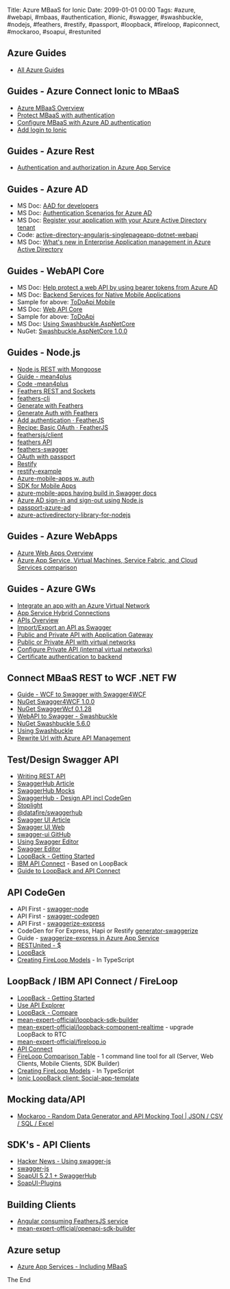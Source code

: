 Title: Azure MBaaS for Ionic
Date: 2099-01-01 00:00
Tags: #azure, #webapi, #mbaas, #authentication, #ionic, #swagger, #swashbuckle, #nodejs, #feathers, #restify, #passport, #loopback, #fireloop, #apiconnect, #mockaroo, #soapui, #restunited

## Azure Guides

* [All Azure Guides](https://azure.microsoft.com/en-us/documentation/learning-paths/)

## Guides - Azure Connect Ionic to MBaaS

* [Azure MBaaS Overview](https://azure.microsoft.com/en-us/documentation/learning-paths/appservice-mobileapps/)
* [Protect MBaaS with authentication](https://docs.microsoft.com/en-us/azure/app-service-mobile/app-service-mobile-cordova-get-started-users)
* [Configure MBaaS with Azure AD authentication](https://docs.microsoft.com/en-us/azure/app-service/app-service-mobile-how-to-configure-active-directory-authentication)
* [Add login to Ionic](https://docs.microsoft.com/en-us/azure/app-service-mobile/app-service-mobile-cordova-how-to-use-client-library)

## Guides - Azure Rest

* [Authentication and authorization in Azure App Service](https://docs.microsoft.com/en-us/azure/app-service/app-service-authentication-overview)

## Guides - Azure AD

* MS Doc: [AAD for developers](https://docs.microsoft.com/en-us/azure/active-directory/develop/active-directory-developers-guide)
* MS Doc: [Authentication Scenarios for Azure AD](https://docs.microsoft.com/en-us/azure/active-directory/develop/active-directory-authentication-scenarios#single-page-application-spa)
* MS Doc: [Register your application with your Azure Active Directory tenant](https://docs.microsoft.com/en-us/azure/active-directory/active-directory-app-registration)
* Code: [active-directory-angularjs-singlepageapp-dotnet-webapi](https://github.com/Azure-Samples/active-directory-angularjs-singlepageapp-dotnet-webapi)
* MS Doc: [What's new in Enterprise Application management in Azure Active Directory](https://docs.microsoft.com/en-us/azure/active-directory/active-directory-enterprise-apps-whats-new-azure-portal)

## Guides - WebAPI Core

* MS Doc: [Help protect a web API by using bearer tokens from Azure AD](https://docs.microsoft.com/en-us/azure/active-directory/develop/active-directory-devquickstarts-webapi-dotnet)
* MS Doc: [Backend Services for Native Mobile Applications](https://docs.microsoft.com/en-us/aspnet/core/mobile/native-mobile-backend)
* Sample for above: [ToDoApi Mobile](https://github.com/aspnet/Docs/tree/master/aspnetcore/mobile/native-mobile-backend/sample/ToDoApi)
* MS Doc: [Web API Core](https://docs.microsoft.com/en-us/aspnet/core/tutorials/first-web-api)
* Sample for above: [ToDoApi](https://github.com/aspnet/Docs/tree/master/aspnetcore/tutorials/first-web-api/sample/TodoApi)
* MS Doc: [Using Swashbuckle.AspNetCore](https://docs.microsoft.com/en-us/aspnet/core/tutorials/web-api-help-pages-using-swagger?tabs=visual-studio)
* NuGet: [Swashbuckle.AspNetCore 1.0.0](https://www.nuget.org/packages/Swashbuckle.AspNetCore/)

## Guides - Node.js

* [Node.js REST with Mongoose](https://www.codementor.io/olatundegaruba/nodejs-restful-apis-in-10-minutes-q0sgsfhbd)
* [Guide - mean4plus](https://coursetro.com/posts/code/84/Setting-up-an-Angular-4-MEAN-Stack-(Tutorial))
* [Code -mean4plus](https://github.com/designcourse/mean4plus)
* [Feathers REST and Sockets](https://docs.feathersjs.com/guides/step-by-step/readme.html)
* [feathers-cli](https://www.npmjs.com/package/feathers-cli)
* [Generate with Feathers](https://docs.feathersjs.com/guides/step-by-step/generators/gen-app.html)
* [Generate Auth with Feathers](https://docs.feathersjs.com/guides/step-by-step/generators/gen-app.html)
* [Add authentication · FeatherJS](https://docs.feathersjs.com/guides/step-by-step/generators/gen-authentication.html)
* [Recipe: Basic OAuth · FeatherJS](https://docs.feathersjs.com/guides/auth/recipe.oauth-basic.html)
* [feathersjs/client](https://github.com/feathersjs/client)
* [feathers API](https://docs.feathersjs.com/api/readme.html)
* [feathers-swagger](https://www.npmjs.com/package/feathers-swagger)
* [OAuth with passport](https://github.com/jaredhanson/passport)
* [Restify](http://restify.com/docs/home/)
* [restify-example](https://github.com/VividcodeIO/restify-example)
* [Azure-mobile-apps w. auth](https://github.com/Azure/azure-mobile-apps-node/blob/master/samples/todo/tables/TodoItem.js)
* [SDK for Mobile Apps](https://docs.microsoft.com/en-us/azure/app-service-mobile/app-service-mobile-node-backend-how-to-use-server-sdk#howto-tables-getidentity)
* [azure-mobile-apps having build in Swagger docs](https://www.npmjs.com/package/azure-mobile-apps)
* [Azure AD sign-in and sign-out using Node.js](https://docs.microsoft.com/en-us/azure/active-directory/develop/active-directory-devquickstarts-openidconnect-nodejs)
* [passport-azure-ad](https://github.com/AzureAD/passport-azure-ad)
* [azure-activedirectory-library-for-nodejs](https://github.com/AzureAD/azure-activedirectory-library-for-nodejs)

## Guides - Azure WebApps

* [Azure Web Apps Overview](https://azure.microsoft.com/en-us/documentation/learning-paths/appservice-webapps/)
* [Azure App Service, Virtual Machines, Service Fabric, and Cloud Services comparison](https://docs.microsoft.com/en-us/azure/app-service/choose-web-site-cloud-service-vm)

## Guides - Azure GWs

* [Integrate an app with an Azure Virtual Network](https://docs.microsoft.com/en-us/azure/app-service/web-sites-integrate-with-vnet)
* [App Service Hybrid Connections](https://docs.microsoft.com/en-us/azure/app-service/app-service-hybrid-connections)
* [APIs Overview](https://azure.microsoft.com/en-us/documentation/learning-paths/api-management/)
* [Import/Export an API as Swagger](https://docs.microsoft.com/en-us/azure/api-management/api-management-howto-import-api)
* [Public and Private API with Application Gateway](https://docs.microsoft.com/en-us/azure/api-management/api-management-howto-integrate-internal-vnet-appgateway)
* [Public or Private API with virtual networks](https://docs.microsoft.com/en-us/azure/api-management/api-management-using-with-vnet)
* [Configure Private API (internal virtual networks)](https://docs.microsoft.com/en-us/azure/api-management/api-management-using-with-internal-vnet)
* [Certificate authentication to backend](https://docs.microsoft.com/en-us/azure/api-management/api-management-howto-mutual-certificates)

## Connect MBaaS REST to WCF .NET FW

* [Guide - WCF to Swagger with Swagger4WCF](https://www.codeproject.com/Tips/1190441/How-to-Generate-Basic-Swagger-yaml-Description-for)
* [NuGet Swagger4WCF 1.0.0](https://www.nuget.org/packages/Swagger4WCF/)
* [NuGet SwaggerWcf 0.1.28](https://www.nuget.org/packages/SwaggerWcf)
* [WebAPI to Swagger - Swashbuckle](https://github.com/domaindrivendev/Swashbuckle)
* [NuGet Swashbuckle 5.6.0](https://www.nuget.org/packages/Swashbuckle)
* [Using Swashbuckle](http://blog.learningtree.com/documenting-net-web-services-using-openapi-formally-swagger-and-swashbuckle/)
* [Rewrite Url with Azure API Management](https://docs.microsoft.com/en-us/azure/api-management/api-management-howto-add-operations#a-nameadd-operation-aadd-an-operation)

## Test/Design Swagger API
* [Writing REST API](https://developers.redhat.com/blog/2017/01/19/applying-api-best-practices-in-fuse/)
* [SwaggerHub Article](http://idratherbewriting.com/2017/10/05/swaggerhub-collaborative-platform-for-swagger-openapi-projects/)
* [SwaggerHub Mocks](http://idratherbewriting.com/learnapidoc/pubapis_swaggerhub_smartbear.html#mocking-servers)
* [SwaggerHub - Design API incl CodeGen](https://swaggerhub.com/)
* [Stoplight](https://app.stoplight.io/)
* [@datafire/swaggerhub](https://www.npmjs.com/package/@datafire/swaggerhub/)
* [Swagger UI Article](http://idratherbewriting.com/learnapidoc/pubapis_swagger.html)
* [Swagger UI Web](https://swagger.io/swagger-ui/)
* [swagger-ui GitHub](https://github.com/swagger-api/swagger-ui)
* [Using Swagger Editor](https://www.codeproject.com/Tips/1190441/How-to-Generate-Basic-Swagger-yaml-Description-for)
* [Swagger Editor](http://editor.swagger.io/#/)
* [LoopBack - Getting Started](http://loopback.io/getting-started/)
* [IBM API Connect](https://developer.ibm.com/apiconnect/) - Based on LoopBack
* [Guide to LoopBack and API Connect](https://www.ibm.com/developerworks/library/wa-get-started-with-loopback-neward-1/index.html?cm_sp=developer-_-apic-dev-center-_-view-guide)

## API CodeGen
* API First - [swagger-node](https://github.com/swagger-api/swagger-node)
* API First - [swagger-codegen](https://github.com/swagger-api/swagger-codegen)
* API First - [swaggerize-express](https://www.npmjs.com/package/swaggerize-express)
* CodeGen for For Express, Hapi or Restify [generator-swaggerize](https://github.com/krakenjs/generator-swaggerize)
* Guide - [swaggerize-express in Azure App Service](https://docs.microsoft.com/en-us/azure/app-service/app-service-web-tutorial-rest-api)
* [RESTUnited - $](https://restunited.com/)
* [LoopBack](http://loopback.io/resources/#compare)
* [Creating FireLoop Models](http://docs.fireloop.io/en/creating-fireloop-models/) - In TypeScript

## LoopBack / IBM API Connect / FireLoop
* [LoopBack - Getting Started](http://loopback.io/getting-started/)
* [Use API Explorer](http://loopback.io/doc/en/lb3/Use-API-Explorer.html)
* [LoopBack - Compare](http://loopback.io/resources/#compare)
* [mean-expert-official/loopback-sdk-builder](https://github.com/mean-expert-official/loopback-sdk-builder/wiki)
* [mean-expert-official/loopback-component-realtime](https://github.com/mean-expert-official/loopback-component-realtime) - upgrade LoopBack to RTC
* [mean-expert-official/fireloop.io](https://github.com/mean-expert-official/fireloop.io)
* [API Connect](https://developer.ibm.com/apiconnect/)
* [FireLoop Comparison Table](http://docs.fireloop.io/en/comparison-table/) - 1 command line tool for all (Server, Web Clients, Mobile Clients, SDK Builder)
* [Creating FireLoop Models](http://docs.fireloop.io/en/creating-fireloop-models/) - In TypeScript
* [Ionic LoopBack client: Social-app-template](https://market.ionicframework.com/starters/social-app-template)

## Mocking data/API
* [Mockaroo  - Random Data Generator and API Mocking Tool | JSON / CSV / SQL / Excel](http://www.mockaroo.com/)

## SDK's - API Clients
* [Hacker News - Using swagger-js](http://restunited.com/docs/6ltzbse3t0te)
* [swagger-js](https://github.com/swagger-api/swagger-js)
* [SoapUI 5.2.1 + SwaggerHub](https://www.soapui.org/news/soapui-5-2-1-released.html)
* [SoapUI-Plugins](https://github.com/SmartBear/SoapUI-Plugins)

## Building Clients

* [Angular consuming FeathersJS service](https://berndsgn.ch/observables-with-angular-and-feathersjs/)
* [mean-expert-official/openapi-sdk-builder](https://github.com/mean-expert-official/openapi-sdk-builder)

## Azure setup

* [Azure App Services - Including MBaaS](https://portal.azure.com/#blade/HubsExtension/Resources/resourceType/Microsoft.Web%2Fsites)

The End
